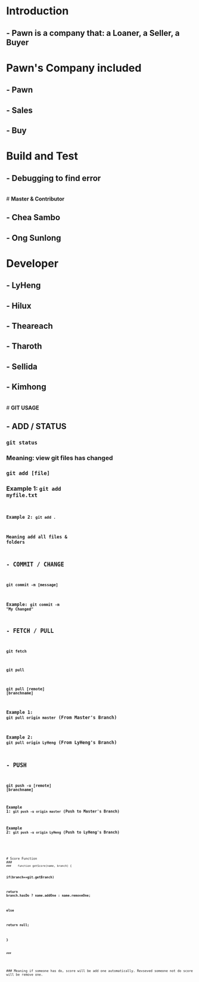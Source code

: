 # <b>Introduction</b>

## - Pawn is a company that: a Loaner, a Seller, a Buyer

# <b>Pawn's Company included</b>

## - Pawn
## - Sales
## - Buy

# <b>Build and Test</b>

## - Debugging to find error

<br />
# <b>Master & Contributor</b>

## - Chea Sambo
## - Ong Sunlong

# <b>Developer</b>

## - LyHeng
## - Hilux
## - Theareach
## - Tharoth
## - Sellida
## - Kimhong

<br />
# <b>GIT USAGE</b>

## - ADD / STATUS
### <code>git status</code>
### Meaning: view git files has changed
### <code>git add [file] </code>
### Example 1: <code>git add myfile.txt<code>
### Example 2: <code>git add .</code>
### Meaning add all files & folders
## - COMMIT / CHANGE
### <code>git commit -m [message]</code>
### Example: <code>git commit -m "My Changed"</code>
## - FETCH / PULL
### <code>git fetch</code>
### <code>git pull</code>
### <code>git pull [remote] [branchname]</code>
### Example 1: <code>git pull origin master</code> (From Master's Branch)
### Example 2: <code>git pull origin LyHeng</code> (From LyHeng's Branch)

## - PUSH
### <code>git push -u [remote] [branchname]
### Example 1: <code>git push -u origin master</code> (Push to Master's Branch)
### Example 2: <code>git push -u origin LyHeng</code> (Push to LyHeng's Branch)

<br />
<br />
# Score Function
### <code>
###    function getScore(name, branch) {
    
###        if(branch==git.getBranch)
###             return branch.hasDo ? name.addOne : name.removeOne;
###        else
###             return null;

###    }
###</code>

<br />
### Meaning if someone has do, score will be add one automatically. Revseved someone not do score will be remove one.